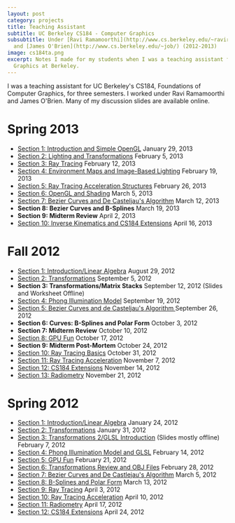 ```yaml
---
layout: post
category: projects
title: Teaching Assistant
subtitle: UC Berkeley CS184 - Computer Graphics
subsubtitle: Under [Ravi Ramamoorthi](http://www.cs.berkeley.edu/~ravir/)
  and [James O'Brien](http://www.cs.berkeley.edu/~job/) (2012-2013)
image: cs184ta.png
excerpt: Notes I made for my students when I was a teaching assistant for
  Graphics at Berkeley.
---
```

I was a teaching assistant for UC Berkeley's CS184, Foundations of 
Computer Graphics, for three semesters. I worked under Ravi Ramamoorthi
and James O'Brien. Many of my discussion slides are available online.

# Spring 2013
- [Section 1: Introduction and Simple OpenGL](http://s3.brandonwang.net/teaching/cs184sp13/s1.html) January 29, 2013
- [Section 2: Lighting and Transformations](http://s3.brandonwang.net/teaching/cs184sp13/s2.html) February 5, 2013
- [Section 3: Ray Tracing](http://s3.brandonwang.net/teaching/cs184sp13/s3.html) February 12, 2013
- [Section 4: Environment Maps and Image-Based Lighting](http://s3.brandonwang.net/teaching/cs184sp13/s4.html) February 19, 2013
- [Section 5: Ray Tracing Acceleration Structures](http://s3.brandonwang.net/teaching/cs184sp13/s5.html) February 26, 2013
- [Section 6: OpenGL and Shading](http://s3.brandonwang.net/teaching/cs184sp13/s6.html) March 5, 2013
- [Section 7: Bezier Curves and De Casteljau's Algorithm](http://s3.brandonwang.net/teaching/cs184sp13/s7.html) March 12, 2013
- **Section 8: Bezier Curves and B-Splines** March 19, 2013
- **Section 9: Midterm Review** April 2, 2013
- [Section 10: Inverse Kinematics and CS184 Extensions](http://s3.brandonwang.net/teaching/cs184sp13/s10.html) April 16, 2013

# Fall 2012

- [Section 1: Introduction/Linear Algebra](http://s3.brandonwang.net.s3-us-west-1.amazonaws.com/teaching/cs184fa12/s1.html) August 29, 2012
- [Section 2: Transformations](http://s3.brandonwang.net.s3-us-west-1.amazonaws.com/teaching/cs184fa12/s2.html) September 5, 2012
- **Section 3: Transformations/Matrix Stacks** September 12, 2012 (Slides and Worksheet Offline)
- [Section 4: Phong Illumination Model](http://s3.brandonwang.net.s3-us-west-1.amazonaws.com/teaching/cs184fa12/s4.html) September 19, 2012
- [Section 5: Bezier Curves and de Casteljau's Algorithm ](http://s3.brandonwang.net.s3-us-west-1.amazonaws.com/teaching/cs184fa12/s5.html) September 26, 2012
- **Section 6: Curves: B-Splines and Polar Form** October 3, 2012
- **Section 7: Midterm Review** October 10, 2012
- [Section 8: GPU Fun](http://s3.brandonwang.net.s3-us-west-1.amazonaws.com/teaching/cs184fa12/s8.html) October 17, 2012
- **Section 9: Midterm Post-Mortem** October 24, 2012
- [Section 10: Ray Tracing Basics](http://s3.brandonwang.net.s3-us-west-1.amazonaws.com/teaching/cs184fa12/s10.html) October 31, 2012
- [Section 11: Ray Tracing Acceleration](http://s3.brandonwang.net.s3-us-west-1.amazonaws.com/teaching/cs184fa12/s11.html) November 7, 2012
- [Section 12: CS184 Extensions](http://s3.brandonwang.net.s3-us-west-1.amazonaws.com/teaching/cs184fa12/s12.html) November 14, 2012
- [Section 13: Radiometry](http://s3.brandonwang.net.s3-us-west-1.amazonaws.com/teaching/cs184fa12/s13.html) November 21, 2012

# Spring 2012

- [Section 1: Introduction/Linear Algebra](http://s3.brandonwang.net.s3-us-west-1.amazonaws.com/teaching/cs184sp12/s1.html) January 24, 2012
- [Section 2: Transformations](http://s3.brandonwang.net.s3-us-west-1.amazonaws.com/teaching/cs184sp12/s2.html) January 31, 2012
- [Section 3: Transformations 2/GLSL Introduction](http://s3.brandonwang.net.s3-us-west-1.amazonaws.com/teaching/cs184sp12/s3.html) (Slides mostly offline) February 7, 2012
- [Section 4: Phong Illumination Model and GLSL](http://s3.brandonwang.net.s3-us-west-1.amazonaws.com/teaching/cs184sp12/s4.html) February 14, 2012
- [Section 5: GPU Fun](http://s3.brandonwang.net.s3-us-west-1.amazonaws.com/teaching/cs184sp12/s5.html) February 21, 2012
- [Section 6: Transformations Review and OBJ Files](http://s3.brandonwang.net.s3-us-west-1.amazonaws.com/teaching/cs184sp12/s6.html) February 28, 2012
- [Section 7: Bezier Curves and De Castlejau's Algorithm](http://s3.brandonwang.net.s3-us-west-1.amazonaws.com/teaching/cs184sp12/s7.html) March 5, 2012
- [Section 8: B-Splines and Polar Form](http://s3.brandonwang.net.s3-us-west-1.amazonaws.com/teaching/cs184sp12/s8.html) March 13, 2012
- [Section 9: Ray Tracing](http://s3.brandonwang.net.s3-us-west-1.amazonaws.com/teaching/cs184sp12/s9.html) April 3, 2012
- [Section 10: Ray Tracing Acceleration](http://s3.brandonwang.net.s3-us-west-1.amazonaws.com/teaching/cs184sp12/s10.html) April 10, 2012
- [Section 11: Radiometry](http://s3.brandonwang.net.s3-us-west-1.amazonaws.com/teaching/cs184sp12/s11.html) April 17, 2012
- [Section 12: CS184 Extensions](http://s3.brandonwang.net.s3-us-west-1.amazonaws.com/teaching/cs184sp12/s12.html) April 24, 2012
